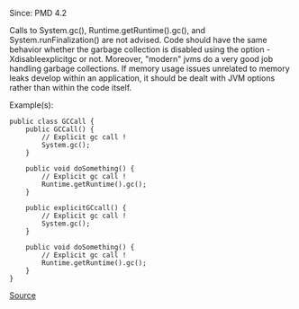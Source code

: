 Since: PMD 4.2

Calls to System.gc(), Runtime.getRuntime().gc(), and System.runFinalization() are not advised. Code should have the
same behavior whether the garbage collection is disabled using the option -Xdisableexplicitgc or not.
Moreover, &quot;modern&quot; jvms do a very good job handling garbage collections. If memory usage issues unrelated to memory
leaks develop within an application, it should be dealt with JVM options rather than within the code itself.

Example(s):
```
public class GCCall {
    public GCCall() {
        // Explicit gc call !
        System.gc();
    }

    public void doSomething() {
        // Explicit gc call !
        Runtime.getRuntime().gc();
    }

    public explicitGCcall() {
        // Explicit gc call !
        System.gc();
    }

    public void doSomething() {
        // Explicit gc call !
        Runtime.getRuntime().gc();
    }
}
```

[Source](https://pmd.github.io/pmd-5.5.4/pmd-java/rules/java/controversial.html#DoNotCallGarbageCollectionExplicitly)
